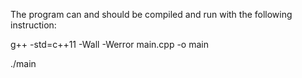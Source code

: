 The program can and should be compiled and run with the following instruction:


g++ -std=c++11 -Wall -Werror main.cpp -o main


./main <caseNo>
